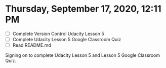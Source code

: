 # Thursday, September 17, 2020, 12:11 PM

- [ ] Complete Version Control Udacity Lesson 5
- [ ] Complete Udacity Lesson 5 Google Classroom Quiz
- [ ] Read README.md

Signing on to complete Udacity Lesson 5 and Lesson 5 Google Classroom Quiz.